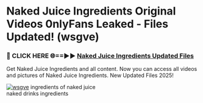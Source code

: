 # Naked Juice Ingredients Original Videos 0nlyFans Leaked - Files Updated! (wsgve)

<h3>🔴 CLICK HERE 🌐==►► <a href="https://tinyurl.com/up5wt9bj" rel="nofollow">Naked Juice Ingredients Updated Files</a></h3>

Get Naked Juice Ingredients and all content. Now you can access all videos and pictures of Naked Juice Ingredients. New Updated Files 2025!

[![wsgve](https://i.imgur.com/ABiUzMV.gif)](https://tinyurl.com/up5wt9bj)
ingredients of naked juice<br>
naked drinks ingredients